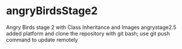 # angryBirdsStage2
Angry Birds stage 2 with Class Inheritance and Images
angrystage2.5 added platform and clone the repository with git bash;
use git push command to update remotely